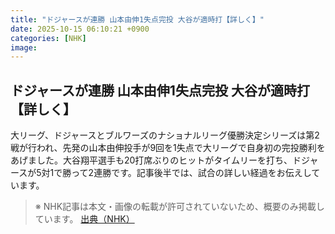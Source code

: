 ```yaml
---
title: "ドジャースが連勝 山本由伸1失点完投 大谷が適時打【詳しく】"
date: 2025-10-15 06:10:21 +0900
categories: [NHK]
image: 
---
```

## ドジャースが連勝 山本由伸1失点完投 大谷が適時打【詳しく】

大リーグ、ドジャースとブルワーズのナショナルリーグ優勝決定シリーズは第2戦が行われ、先発の山本由伸投手が9回を1失点で大リーグで自身初の完投勝利をあげました。大谷翔平選手も20打席ぶりのヒットがタイムリーを打ち、ドジャースが5対1で勝って2連勝です。記事後半では、試合の詳しい経過をお伝えしています。

> ※ NHK記事は本文・画像の転載が許可されていないため、概要のみ掲載しています。
[出典（NHK）](http://www3.nhk.or.jp/news/html/20251015/k10014949641000.html)
